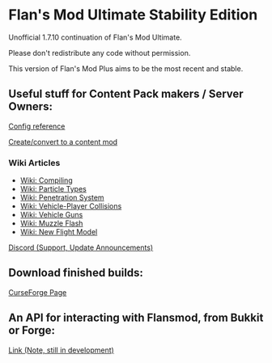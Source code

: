 # Flan's Mod Ultimate Stability Edition

Unofficial 1.7.10 continuation of Flan's Mod Ultimate.

Please don't redistribute any code without permission.

This version of Flan's Mod Plus aims to be the most recent and stable.

## Useful stuff for Content Pack makers / Server Owners:

[Config reference](https://github.com/Unknown025/Flans-Mod-Plus/blob/Ultimate/ConfigReference.md)

[Create/convert to a content mod](PackToModNotice.md)

### Wiki Articles
* [Wiki: Compiling](https://github.com/Unknown025/Flans-Mod-Plus/wiki/Compiling)
* [Wiki: Particle Types](https://github.com/Unknown025/Flans-Mod-Plus/wiki/Particle-Types)
* [Wiki: Penetration System](https://github.com/Unknown025/Flans-Mod-Plus/wiki/Penetration-System)
* [Wiki: Vehicle-Player Collisions](https://github.com/Unknown025/Flans-Mod-Plus/wiki/Player-Collisions)
* [Wiki: Vehicle Guns](https://github.com/Unknown025/Flans-Mod-Plus/wiki/Vehicle-Guns)
* [Wiki: Muzzle Flash](https://github.com/Unknown025/Flans-Mod-Plus/wiki/Muzzle-Flash)
* [Wiki: New Flight Model](https://github.com/Unknown025/Flans-Mod-Plus/wiki/New-Flight-Model)

[Discord (Support, Update Announcements)](https://discord.gg/JXxansAe3y)

## Download finished builds:

[CurseForge Page](https://www.curseforge.com/minecraft/mc-mods/flans-mod-ultimate-stability-edition)

## An API for interacting with Flansmod, from Bukkit or Forge:
[Link (Note, still in development)](https://github.com/pixelrider2000/Flans-API)
